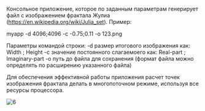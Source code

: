 Консольное приложение, которое по заданным параметрам генерирует файл с изображением фрактала Жулиа (https://en.wikipedia.org/wiki/Julia_set).
Пример:

myapp -d 4096;4096 -c -0.75;0.11 -o 123.png

Параметры командой строки:
-d  размер итогового изображения как:  Width ; Height
-c  значение постоянного слагаемоего как:  Real-part ; Imaginary-part
-o  путь до файла для сохранения (формат файла можно определять по расширению указанного файла)

Для обеспечения эффективной работы приложения расчет точек изображения фрактала делать в многопоточном режиме, используя все ресурсы процессора.

![6](https://github.com/AirSunday/JuilaSet/assets/42736248/8a20fa17-ca3b-4b23-b787-d3b2bcaeaa08)
